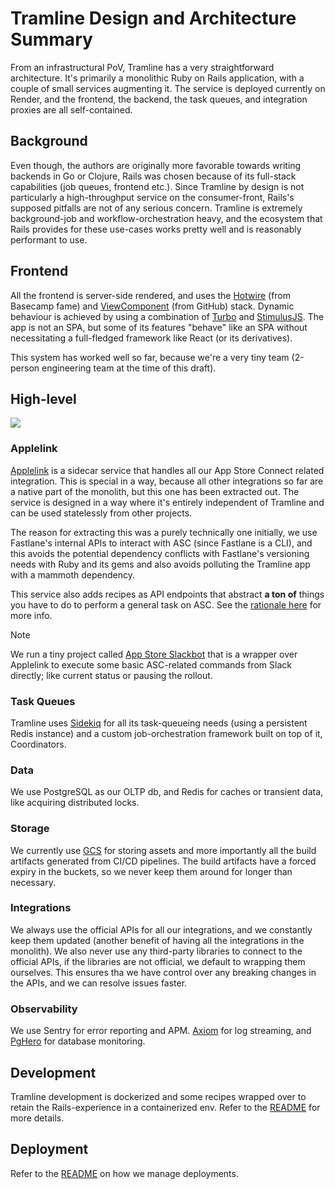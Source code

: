 # Tramline Design and Architecture Summary

From an infrastructural PoV, Tramline has a very straightforward architecture. It's primarily a monolithic Ruby on Rails application, with a couple of small services augmenting it. The service is deployed currently on Render, and the frontend, the backend, the task queues, and integration proxies are all self-contained.

## Background

Even though, the authors are originally more favorable towards writing backends in Go or Clojure, Rails was chosen because of its full-stack capabilities (job queues, frontend etc.). Since Tramline by design is not particularly a high-throughput service on the consumer-front, Rails's supposed pitfalls are not of any serious concern. Tramline is extremely background-job and workflow-orchestration heavy, and the ecosystem that Rails provides for these use-cases works pretty well and is reasonably performant to use.

## Frontend

All the frontend is server-side rendered, and uses the [Hotwire](https://hotwired.dev) (from Basecamp fame) and [ViewComponent](https://viewcomponent.org) (from GitHub) stack. Dynamic behaviour is achieved by using a combination of [Turbo](https://turbo.hotwired.dev) and [StimulusJS](https://stimulus.hotwired.dev). The app is not an SPA, but some of its features "behave" like an SPA without necessitating a full-fledged framework like React (or its derivatives).

This system has worked well so far, because we're a very tiny team (2-person engineering team at the time of this draft).

## High-level

![](../art/overall-arch@1x.png)

### Applelink

[Applelink](https://github.com/tramlinehq/applelink) is a sidecar service that handles all our App Store Connect related integration. This is special in a way, because all other integrations so far are a native part of the monolith, but this one has been extracted out. The service is designed in a way where it's entirely independent of Tramline and can be used statelessly from other projects.

The reason for extracting this was a purely technically one initially, we use Fastlane's internal APIs to interact with ASC (since Fastlane is a CLI), and this avoids the potential dependency conflicts with Fastlane's versioning needs with Ruby and its gems and also avoids polluting the Tramline app with a mammoth dependency.

This service also adds recipes as API endpoints that abstract **a ton of** things you have to do to perform a general task on ASC. See the [rationale here](https://github.com/tramlinehq/applelink#rationale) for more info.

> [!NOTE]
> We run a tiny project called [App Store Slackbot](https://appstoreslackbot.com) that is a wrapper over Applelink to execute some basic ASC-related commands from Slack directly; like current status or pausing the rollout.


### Task Queues

Tramline uses [Sidekiq](https://sidekiq.org) for all its task-queueing needs (using a persistent Redis instance) and a custom job-orchestration framework built on top of it, Coordinators.

### Data

We use PostgreSQL as our OLTP db, and Redis for caches or transient data, like acquiring distributed locks.

### Storage

We currently use [GCS](https://cloud.google.com/storage) for storing assets and more importantly all the build artifacts generated from CI/CD pipelines. The build artifacts have a forced expiry in the buckets, so we never keep them around for longer than necessary.

### Integrations

We always use the official APIs for all our integrations, and we constantly keep them updated (another benefit of having all the integrations in the monolith). We also never use any third-party libraries to connect to the official APIs, if the libraries are not official, we default to wrapping them ourselves. This ensures tha we have control over any breaking changes in the APIs, and we can resolve issues faster.

### Observability

We use Sentry for error reporting and APM. [Axiom](https://axiom.co) for log streaming, and [PgHero](https://github.com/ankane/pghero) for database monitoring.

## Development

Tramline development is dockerized and some recipes wrapped over to retain the Rails-experience in a containerized env. Refer to the [README](https://github.com/tramlinehq/tramline#local-development-%EF%B8%8F) for more details.

## Deployment

Refer to the [README](https://github.com/tramlinehq/tramline#how-to-set-it-up-yourself-%EF%B8%8F) on how we manage deployments.
